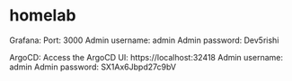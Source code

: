 # homelab

Grafana: 
    Port: 3000
    Admin username: admin
    Admin password: Dev5rishi

ArgoCD:
    Access the ArgoCD UI: https://localhost:32418
    Admin username: admin
    Admin password: SX1Ax6Jbpd27c9bV